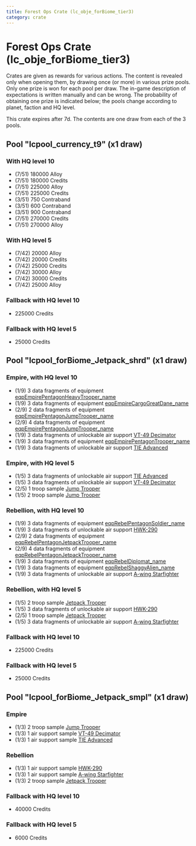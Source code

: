 ```yaml
---
title: Forest Ops Crate (lc_obje_forBiome_tier3)
category: crate
---
```


# Forest Ops Crate (lc_obje_forBiome_tier3)

Crates are given as rewards for various actions. The content is revealed only when opening them, by drawing once (or more) in various prize pools. Only one prize is won for each pool per draw. The in-game description of expectations is written manually and can be wrong. The probability of obtaining one prize is indicated below; the pools change according to planet, faction and HQ level.

This crate expires after 7d. The contents are one draw from each of the 3 pools.

## Pool "lcpool_currency_t9" (x1 draw)

### With HQ level 10

  * (7/51) 180000 Alloy
  * (7/51) 180000 Credits
  * (7/51) 225000 Alloy
  * (7/51) 225000 Credits
  * (3/51) 750 Contraband
  * (3/51) 600 Contraband
  * (3/51) 900 Contraband
  * (7/51) 270000 Credits
  * (7/51) 270000 Alloy

### With HQ level 5

  * (7/42) 20000 Alloy
  * (7/42) 20000 Credits
  * (7/42) 25000 Credits
  * (7/42) 30000 Alloy
  * (7/42) 30000 Credits
  * (7/42) 25000 Alloy

### Fallback with HQ level 10

  * 225000 Credits

### Fallback with HQ level 5

  * 25000 Credits

## Pool "lcpool_forBiome_Jetpack_shrd" (x1 draw)

### Empire, with HQ level 10

  * (1/9) 3 data fragments of equipment [eqpEmpirePentagonHeavyTrooper_name](eqpEmpirePentagonHeavyTrooper_name)
  * (1/9) 3 data fragments of equipment [eqpEmpireCargoGreatDane_name](eqpEmpireCargoGreatDane_name)
  * (2/9) 2 data fragments of equipment [eqpEmpirePentagonJumpTrooper_name](eqpEmpirePentagonJumpTrooper_name)
  * (2/9) 4 data fragments of equipment [eqpEmpirePentagonJumpTrooper_name](eqpEmpirePentagonJumpTrooper_name)
  * (1/9) 3 data fragments of unlockable air support [VT-49 Decimator](VT49)
  * (1/9) 3 data fragments of equipment [eqpEmpirePentagonTrooper_name](eqpEmpirePentagonTrooper_name)
  * (1/9) 3 data fragments of unlockable air support [TIE Advanced](TieAdvanced)

### Empire, with HQ level 5

  * (1/5) 3 data fragments of unlockable air support [TIE Advanced](TieAdvanced)
  * (1/5) 3 data fragments of unlockable air support [VT-49 Decimator](VT49)
  * (2/5) 1 troop sample [Jump Trooper](EmpireJumptrooper)
  * (1/5) 2 troop sample [Jump Trooper](EmpireJumptrooper)

### Rebellion, with HQ level 10

  * (1/9) 3 data fragments of equipment [eqpRebelPentagonSoldier_name](eqpRebelPentagonSoldier_name)
  * (1/9) 3 data fragments of unlockable air support [HWK-290](HWK290)
  * (2/9) 2 data fragments of equipment [eqpRebelPentagonJetpackTrooper_name](eqpRebelPentagonJetpackTrooper_name)
  * (2/9) 4 data fragments of equipment [eqpRebelPentagonJetpackTrooper_name](eqpRebelPentagonJetpackTrooper_name)
  * (1/9) 3 data fragments of equipment [eqpRebelDiplomat_name](eqpRebelDiplomat_name)
  * (1/9) 3 data fragments of equipment [eqpRebelShaggyAlien_name](eqpRebelShaggyAlien_name)
  * (1/9) 3 data fragments of unlockable air support [A-wing Starfighter](AWing)

### Rebellion, with HQ level 5

  * (1/5) 2 troop sample [Jetpack Trooper](RebelJetpackTrooper)
  * (1/5) 3 data fragments of unlockable air support [HWK-290](HWK290)
  * (2/5) 1 troop sample [Jetpack Trooper](RebelJetpackTrooper)
  * (1/5) 3 data fragments of unlockable air support [A-wing Starfighter](AWing)

### Fallback with HQ level 10

  * 225000 Credits

### Fallback with HQ level 5

  * 25000 Credits

## Pool "lcpool_forBiome_Jetpack_smpl" (x1 draw)

### Empire

  * (1/3) 2 troop sample [Jump Trooper](EmpireJumptrooper)
  * (1/3) 1 air support sample [VT-49 Decimator](VT49)
  * (1/3) 1 air support sample [TIE Advanced](TieAdvanced)

### Rebellion

  * (1/3) 1 air support sample [HWK-290](HWK290)
  * (1/3) 1 air support sample [A-wing Starfighter](AWing)
  * (1/3) 2 troop sample [Jetpack Trooper](RebelJetpackTrooper)

### Fallback with HQ level 10

  * 40000 Credits

### Fallback with HQ level 5

  * 6000 Credits